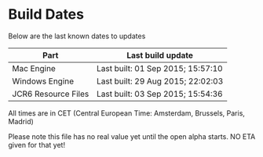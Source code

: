 # Build Dates

Below are the last known dates to updates

Part | Last build update
-----|-----
Mac Engine | Last built: 01 Sep 2015; 15:57:10
Windows Engine | Last built: 29 Aug 2015; 22:02:03
JCR6 Resource Files | Last built: 03 Sep 2015; 15:54:36
All times are in CET (Central European Time: Amsterdam, Brussels, Paris, Madrid)


Please note this file has no real value yet until the open alpha starts. NO ETA given for that yet!
